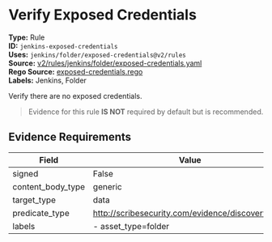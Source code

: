 # Verify Exposed Credentials  
**Type:** Rule  
**ID:** `jenkins-exposed-credentials`  
**Uses:** `jenkins/folder/exposed-credentials@v2/rules`  
**Source:** [v2/rules/jenkins/folder/exposed-credentials.yaml](https://github.com/scribe-public/sample-policies/v2/rules/jenkins/folder/exposed-credentials.yaml)  
**Rego Source:** [exposed-credentials.rego](https://github.com/scribe-public/sample-policies/v2/rules/jenkins/folder/exposed-credentials.rego)  
**Labels:** Jenkins, Folder  

Verify there are no exposed credentials.

> Evidence for this rule **IS NOT** required by default but is recommended.


## Evidence Requirements  
| Field | Value |
|-------|-------|
| signed | False |
| content_body_type | generic |
| target_type | data |
| predicate_type | http://scribesecurity.com/evidence/discovery/v0.1 |
| labels | - asset_type=folder |

